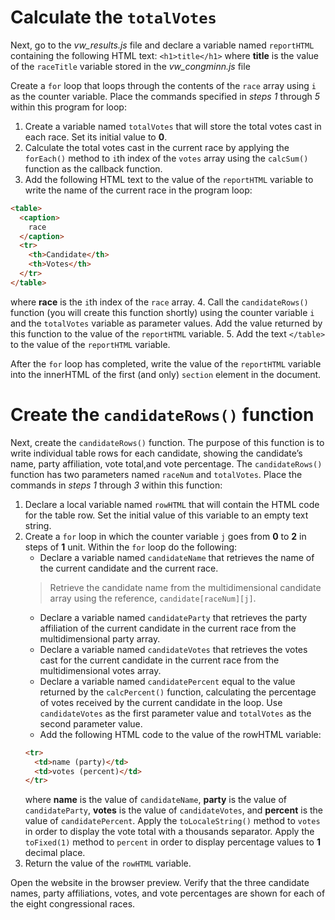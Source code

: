 # Calculate the `totalVotes`

Next, go to the _vw_results.js_ file and declare a variable named `reportHTML` containing the following HTML text: `<h1>title</h1>`
where **title** is the value of the `raceTitle` variable stored in the _vw_congminn.js_ file

Create a `for` loop that loops through the contents of the `race` array using `i` as the counter variable. Place the commands specified in _steps 1_ through _5_ within this program for loop:

1. Create a variable named `totalVotes` that will store the total votes cast in each race. Set its initial value to **0**.
2. Calculate the total votes cast in the current race by applying the `forEach()` method to `i`th index of the `votes` array using the `calcSum()` function as the callback function.
3. Add the following HTML text to the value of the `reportHTML` variable to write the name of the current race in the program loop:

```html
<table>
  <caption>
    race
  </caption>
  <tr>
    <th>Candidate</th>
    <th>Votes</th>
  </tr>
</table>
```

where **race** is the `i`th index of the `race` array. 4. Call the `candidateRows()` function (you will create this function shortly) using the counter variable `i` and the `totalVotes` variable as parameter values. Add the value returned by this function to the value of the `reportHTML` variable. 5. Add the text `</table>` to the value of the `reportHTML` variable.

After the `for` loop has completed, write the value of the `reportHTML` variable into the innerHTML of the first (and only) `section` element in the document.

# Create the `candidateRows()` function

Next, create the `candidateRows()` function. The purpose of this function is to write individual table rows for each candidate, showing the candidate’s name, party affiliation, vote total,and vote percentage. The `candidateRows()` function has two parameters named `raceNum` and `totalVotes`. Place the commands in _steps 1_ through _3_ within this function:

1. Declare a local variable named `rowHTML` that will contain the HTML code for the table row. Set the initial value of this variable to an empty text string.
2. Create a `for` loop in which the counter variable `j` goes from **0** to **2** in steps of **1** unit. Within the `for` loop do the following:
   - Declare a variable named `candidateName` that retrieves the name of the current candidate and the current race.
   > Retrieve the candidate name from the multidimensional candidate array using the reference, `candidate[raceNum][j]`.
   - Declare a variable named `candidateParty` that retrieves the party affiliation of the current candidate in the current race from the multidimensional party array.
   - Declare a variable named `candidateVotes` that retrieves the votes cast for the current candidate in the current race from the multidimensional votes array.
   - Declare a variable named `candidatePercent` equal to the value returned by the `calcPercent()` function, calculating the percentage of votes received by the current candidate in the loop. Use `candidateVotes` as the first parameter value and `totalVotes` as the second parameter value.
   - Add the following HTML code to the value of the rowHTML variable:
   ```html
   <tr>
     <td>name (party)</td>
     <td>votes (percent)</td>
   </tr>
   ```
   where **name** is the value of `candidateName`, **party** is the value of `candidateParty`, **votes** is the value of `candidateVotes`, and **percent** is the value of `candidatePercent`. Apply the `toLocaleString()` method to `votes` in order to display the vote total with a thousands separator. Apply the `toFixed(1)` method to `percent` in order to display percentage values to **1** decimal place.
3. Return the value of the `rowHTML` variable.

Open the website in the browser preview. Verify that the three candidate names, party affiliations, votes, and vote percentages are shown for each of the eight congressional races.
